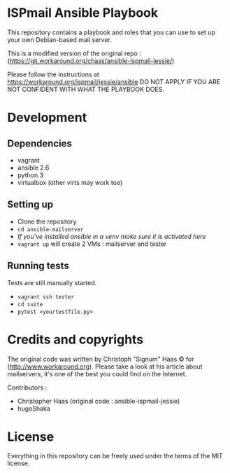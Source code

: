 # ISPmail Ansible Playbook #

This repository contains a playbook and roles that you can use to set up your
own Debian-based mail server.

This is a modified version of the original repo :
(https://git.workaround.org/chaas/ansible-ispmail-jessie/)

Please follow the instructions at https://workaround.org/ispmail/jessie/ansible
DO NOT APPLY IF YOU ARE NOT CONFIDENT WITH WHAT THE PLAYBOOK DOES.

# Development

## Dependencies

* vagrant
* ansible 2.6
* python 3
* virtualbox (other virts may work too)

## Setting up

* Clone the repository
* `cd ansible-mailserver`
* *If you've installed ansible in a venv make sure it is activated here*
* `vagrant up` will create 2 VMs : mailserver and tester

## Running tests

Tests are still manually started.
* `vagrant ssh tester`
* `cd suite`
* `pytest <yourtestfile.py>`

# Credits and copyrights #

The original code was written by Christoph "Signum" Haas © for
(http://www.workaround.org).
Please take a look at his article about mailservers, it's one of the best you
could find on the Internet.

Contributors :
- Christopher Haas (original code : ansible-ispmail-jessie)
- hugoShaka

# License

Everything in this repository can be freely used under the terms of the MIT license.

